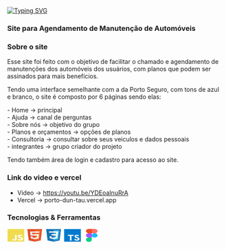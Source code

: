 [![Typing SVG](https://readme-typing-svg.herokuapp.com/?color=1E90FFF&size=35&center=true&vCenter=true&width=1000&lines=+Projeto+Porto+Seguro+2024+)](https://git.io/typing-svg)


### Site para Agendamento de Manutenção de Automóveis


### Sobre o site
<p>Esse site foi feito com o objetivo de facilitar o chamado e agendamento de manutenções dos automóveis dos usuários, com planos que podem ser assinados para mais benefícios.<p/>
<p>Tendo uma interface semelhante com a da Porto Seguro, com tons de azul e branco, o site é composto por 6 páginas sendo elas: </p>
<p>
- Home -> principal <br>
- Ajuda -> canal de perguntas <br>
- Sobre nós -> objetivo do grupo <br>
- Planos e orçamentos -> opções de planos <br>
- Consultoria -> consultar sobre seus veiculos e dados pessoais <br>
- integrantes -> grupo criador do projeto <br> 
</p>
<p>Tendo também área de login e cadastro para acesso ao site.</p>

### Link do video e vercel
- Video -> https://youtu.be/YDEoaInuRrA <br>
- Vercel ->  porto-dun-tau.vercel.app




### Tecnologias & Ferramentas
<div style="display: inline_block">
<img align="center" alt="Gabi-Js" height="30" width="40" src="https://raw.githubusercontent.com/devicons/devicon/master/icons/javascript/javascript-plain.svg">
<img align="center" alt="Gabi-HTML" height="30" width="40" src="https://raw.githubusercontent.com/devicons/devicon/master/icons/html5/html5-original.svg">
<img align="center" alt="Gabi-CSS" height="30" width="40" src="https://raw.githubusercontent.com/devicons/devicon/master/icons/css3/css3-original.svg">
<img align="center" alt="Gabi-typeS" height="30" width="40" src="https://raw.githubusercontent.com/devicons/devicon/master/icons/typescript/typescript-original.svg">
<img align="center" alt="Gabi-figma" height="30" width="40" src="https://raw.githubusercontent.com/devicons/devicon/master/icons/figma/figma-original.svg">
</div>